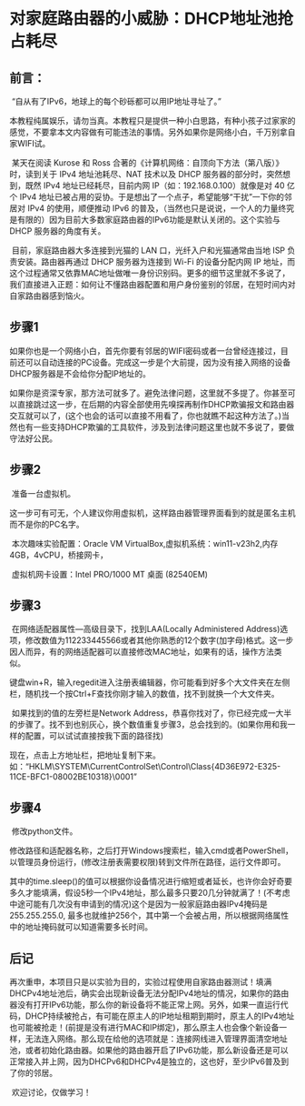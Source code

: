 # 对家庭路由器的小威胁：DHCP地址池抢占耗尽

## 前言：

​		“自从有了IPv6，地球上的每个砂砾都可以用IP地址寻址了。”

​		本教程纯属娱乐，请勿当真。本教程只是提供一种小白思路，有种小孩子过家家的感觉，不要拿本文内容做有可能违法的事情。另外如果你是网络小白，千万别拿自家WIFI试。

​		某天在阅读 Kurose 和 Ross 合著的《计算机网络：自顶向下方法（第八版）》时，读到关于 IPv4 地址池耗尽、NAT 技术以及 DHCP 服务器的部分时，突然想到，既然 IPv4 地址已经耗尽，目前内网 IP（如：192.168.0.100）就像是对 40 亿个 IPv4 地址已被占用的妥协。于是想出了一个点子，希望能够“干扰”一下你的邻居对 IPv4 的使用，顺便推动 IPv6 的普及，（当然也只是说说，一个人的力量终究是有限的）因为目前大多数家庭路由器的IPv6功能是默认关闭的。这个实验与 DHCP 服务器的角度有关。

​		目前，家庭路由器大多连接到光猫的 LAN 口，光纤入户和光猫通常由当地 ISP 负责安装。路由器再通过 DHCP 服务器为连接到 Wi-Fi 的设备分配内网 IP 地址，而这个过程通常又依靠MAC地址做唯一身份识别码。更多的细节这里就不多说了，我们直接进入正题：如何让不懂路由器配置和用户身份鉴别的邻居，在短时间内对自家路由器感到恼火。

## 步骤1

​		如果你也是一个网络小白，首先你要有邻居的WIFI密码或者一台曾经连接过，目前还可以自动连接的PC设备。完成这一步是个大前提，因为没有接入网络的设备DHCP服务器是不会给你分配IP地址的。

​		如果你是资深专家，那方法可就多了。避免法律问题，这里就不多提了。你甚至可以直接跳过这一步，在后期的内容全部使用先嗅探再制作DHCP欺骗报文和路由器交互就可以了，(这个也会的话可以直接不用看了，你也就瞧不起这种方法了。)当然也有一些支持DHCP欺骗的工具软件，涉及到法律问题这里也就不多说了，要做守法好公民。

## 步骤2

​		准备一台虚拟机。

​		这一步可有可无，个人建议你用虚拟机，这样路由器管理界面看到的就是匿名主机而不是你的PC名字。

​		本次趣味实验配置：Oracle VM VirtualBox,虚拟机系统：win11-v23h2,内存4GB，4vCPU，桥接网卡，

​		虚拟机网卡设置：Intel PRO/1000 MT 桌面 (82540EM)

## 步骤3

​		在网络适配器属性—高级目录下，找到LAA(Locally Administered Address)选项，修改数值为112233445566或者其他你熟悉的12个数字(加字母)格式。这一步因人而异，有的网络适配器可以直接修改MAC地址，如果有的话，操作方法类似。

​		键盘win+R，输入regedit进入注册表编辑器，你可能看到好多个大文件夹在左侧栏，随机找一个按Ctrl+F查找你刚才输入的数值，找不到就换一个大文件夹。

​		如果找到的值的左旁栏是Network Address，恭喜你找对了，你已经完成一大半的步骤了。找不到也别灰心，换个数值重复步骤3，总会找到的。(如果你用和我一样的配置，可以试试直接按我下面的路径找)

​		现在，点击上方地址栏，把地址复制下来。如：“HKLM\SYSTEM\CurrentControlSet\Control\Class\{4D36E972-E325-11CE-BFC1-08002BE10318}\0001”

## 步骤4

​		修改python文件。		

​		修改路径和适配器名称，之后打开Windows搜索栏，输入cmd或者PowerShell，以管理员身份运行，(修改注册表需要权限)转到文件所在路径，运行文件即可。

​		其中的time.sleep()的值可以根据你设备情况进行缩短或者延长，也许你会好奇要多久才能填满，假设5秒一个IPv4地址，那么最多只要20几分钟就满了！(不考虑中途可能有几次没有申请到的情况)这个是因为一般家庭路由器IPv4掩码是255.255.255.0, 最多也就维护256个，其中第一个会被占用，所以根据网络属性中的地址掩码就可以知道需要多长时间。

## 后记

​		再次重申，本项目只是以实验为目的，实验过程使用自家路由器测试！填满DHCPv4地址池后，确实会出现新设备无法分配IPv4地址的情况，如果你的路由器没有打开IPv6功能，那么你的新设备将不能正常上网。另外，如果一直运行代码，DHCP持续被抢占，有可能在原主人的IP地址租期到期时，原主人的IPv4地址也可能被抢走！(前提是没有进行MAC和IP绑定)，那么原主人也会像个新设备一样，无法连入网络。那么现在给他的选项就是：连接网线进入管理界面清空地址池，或者初始化路由器。如果他的路由器开启了IPv6功能，那么新设备还是可以正常接入并上网，因为DHCPv6和DHCPv4是独立的，这也好，至少IPv6普及到了你的邻居。

​		欢迎讨论，仅做学习！
